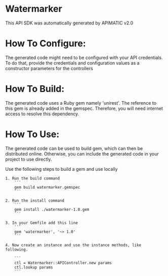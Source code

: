 Watermarker
=================
This API SDK was automatically generated by APIMATIC v2.0

How To Configure:
=================
The generated code might need to be configured with your API credentials. To do that,
provide the credentials and configuration values as a constructor parameters for the controllers

How To Build: 
=============
The generated code uses a Ruby gem namely 'unirest'. The reference to this gem is
already added in the gemspec. Therefore, you will need internet access to resolve
this dependency.

How To Use:
===========
The generated code can be used to build gem, which can then be distributed online.
Otherwise, you can include the generated code in your project to use directly.

Use the following steps to build a gem and use locally

    1. Run the build command
        ```
        gem build watermarker.gemspec
        ```

    2. Run the install command  
        ```
        gem install ./watermarker-1.0.gem
        ```

    3. In your Gemfile add this line
        ```
        gem 'watermarker', '~> 1.0'
        ```

    4. Now create an instance and use the instance methods, like following.

        ```
        ctl = Watermarker::APIController.new params
        ctl.lookup params
        ```
